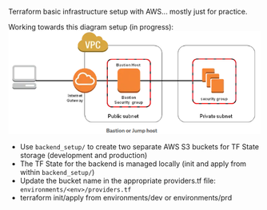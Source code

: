 Terraform basic infrastructure setup with AWS... mostly just for practice.


Working towards this diagram setup (in progress):
<img src="./images/sc.png" alt="goal1">

- Use `backend_setup/` to create two separate AWS S3 buckets for TF State storage (development and production)
- The TF State for the backend is managed locally (init and apply from within `backend_setup/`)
- Update the bucket name in the appropriate providers.tf file: `environments/<env>/providers.tf`
- terraform init/apply from environments/dev or environments/prd
